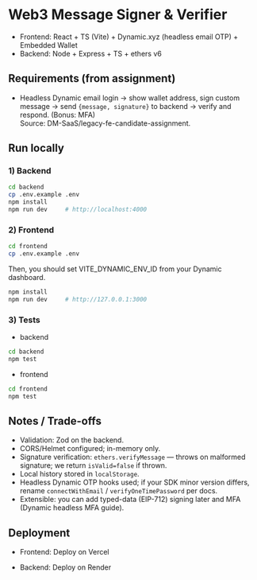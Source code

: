 # Web3 Message Signer & Verifier

- Frontend: React + TS (Vite) + Dynamic.xyz (headless email OTP) + Embedded Wallet
- Backend: Node + Express + TS + ethers v6

## Requirements (from assignment)
- Headless Dynamic email login → show wallet address, sign custom message → send `{message, signature}` to backend → verify and respond. (Bonus: MFA)  
Source: DM-SaaS/legacy-fe-candidate-assignment.  

## Run locally

### 1) Backend

```bash
cd backend
cp .env.example .env
npm install
npm run dev     # http://localhost:4000
```

### 2) Frontend

```bash
cd frontend
cp .env.example .env
```
Then, you should set VITE_DYNAMIC_ENV_ID from your Dynamic dashboard.

```bash
npm install
npm run dev     # http://127.0.0.1:3000
```

### 3) Tests

- backend

```bash
cd backend
npm test
```

- frontend

```bash
cd frontend
npm test
```


## Notes / Trade-offs
- Validation: Zod on the backend.
- CORS/Helmet configured; in-memory only.
- Signature verification: `ethers.verifyMessage` — throws on malformed signature; we return `isValid=false` if thrown.
- Local history stored in `localStorage`.
- Headless Dynamic OTP hooks used; if your SDK minor version differs, rename `connectWithEmail` / `verifyOneTimePassword` per docs.
- Extensible: you can add typed-data (EIP-712) signing later and MFA (Dynamic headless MFA guide).

## Deployment

- Frontend: Deploy on Vercel

- Backend: Deploy on Render
